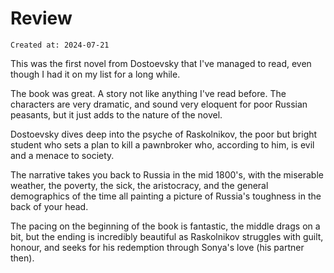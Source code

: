 # Review

```
Created at: 2024-07-21
```

This was the first novel from Dostoevsky that I've managed to read, even
though I had it on my list for a long while.

The book was great. A story not like anything I've read before. The characters
are very dramatic, and sound very eloquent for poor Russian peasants, but it
just adds to the nature of the novel.

Dostoevsky dives deep into the psyche of Raskolnikov, the poor but bright
student who sets a plan to kill a pawnbroker who, according to him, is evil and
a menace to society.

The narrative takes you back to Russia in the mid 1800's, with the miserable
weather, the poverty, the sick, the aristocracy, and the general demographics
of the time all painting a picture of Russia's toughness in the back of your
head.

The pacing on the beginning of the book is fantastic, the middle drags on a bit,
but the ending is incredibly beautiful as Raskolnikov struggles with guilt,
honour, and seeks for his redemption through Sonya's love (his partner then).
